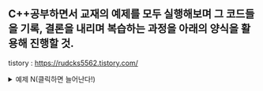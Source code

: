 ## C++공부하면서 교재의 예제를 모두 실행해보며 그 코드들을 기록, 결론을 내리며 복습하는 과정을 아래의 양식을 활용해 진행할 것.
tistory : https://rudcks5562.tistory.com/
















<details>
<summary> 예제 N(클릭하면 늘어난다!) </summary>
<div markdown="1">

```

#include<stdio.h>
int main(void){

// 코드가 들어갈 자리 

return 0;
}
// 결론 서술 

```

</div>
</details>
